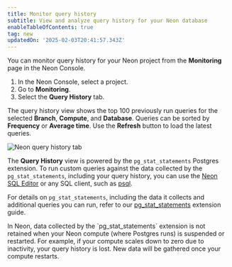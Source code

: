 ```yaml
---
title: Monitor query history
subtitle: View and analyze query history for your Neon database
enableTableOfContents: true
tag: new
updatedOn: '2025-02-03T20:41:57.343Z'
---
```


<EarlyAccess />

You can monitor query history for your Neon project from the **Monitoring** page in the Neon Console.

1. In the Neon Console, select a project.
2. Go to **Monitoring**.
3. Select the **Query History** tab.

The query history view shows the top 100 previously run queries for the selected **Branch**, **Compute**, and **Database**. Queries can be sorted by **Frequency** or **Average time**. Use the **Refresh** button to load the latest queries.

![Neon query history tab](/docs/introduction/query_history.png)

The **Query History** view is powered by the `pg_stat_statements` Postgres extension. To run custom queries against the data collected by the `pg_stat_statements`, including your query history, you can use the [Neon SQL Editor](<(/docs/get-started-with-neon/query-with-neon-sql-editor)>) or any SQL client, such as [psql](/docs/connect/query-with-psql-editor).

For details on `pg_stat_statements`, including the data it collects and additional queries you can run, refer to our [pg_stat_statements](/docs/extensions/pg_stat_statements) extension guide.

<Admonition type="note" title="query history retention">
In Neon, data collected by the `pg_stat_statements` extension is not retained when your Neon compute (where Postgres runs) is suspended or restarted. For example, if your compute scales down to zero due to inactivity, your query history is lost. New data will be gathered once your compute restarts.
</Admonition>
